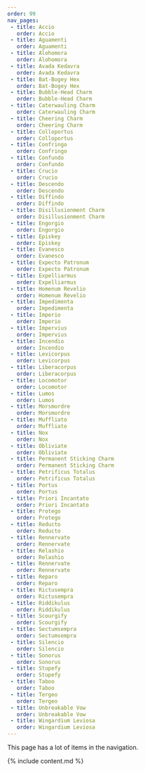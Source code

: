 ```yaml
---
order: 99
nav_pages:
 - title: Accio
   order: Accio
 - title: Aguamenti
   order: Aguamenti
 - title: Alohomora
   order: Alohomora
 - title: Avada Kedavra
   order: Avada Kedavra
 - title: Bat-Bogey Hex
   order: Bat-Bogey Hex
 - title: Bubble-Head Charm
   order: Bubble-Head Charm
 - title: Caterwauling Charm
   order: Caterwauling Charm
 - title: Cheering Charm
   order: Cheering Charm
 - title: Colloportus
   order: Colloportus
 - title: Confringo
   order: Confringo
 - title: Confundo
   order: Confundo
 - title: Crucio
   order: Crucio
 - title: Descendo
   order: Descendo
 - title: Diffindo
   order: Diffindo
 - title: Disillusionment Charm
   order: Disillusionment Charm
 - title: Engorgio
   order: Engorgio
 - title: Episkey
   order: Episkey
 - title: Evanesco
   order: Evanesco
 - title: Expecto Patronum
   order: Expecto Patronum
 - title: Expelliarmus
   order: Expelliarmus
 - title: Homenum Revelio
   order: Homenum Revelio
 - title: Impedimenta
   order: Impedimenta
 - title: Imperio
   order: Imperio
 - title: Impervius
   order: Impervius
 - title: Incendio
   order: Incendio
 - title: Levicorpus
   order: Levicorpus
 - title: Liberacorpus
   order: Liberacorpus
 - title: Locomotor
   order: Locomotor
 - title: Lumos
   order: Lumos
 - title: Morsmordre
   order: Morsmordre
 - title: Muffliato
   order: Muffliato
 - title: Nox
   order: Nox
 - title: Obliviate
   order: Obliviate
 - title: Permanent Sticking Charm
   order: Permanent Sticking Charm
 - title: Petrificus Totalus
   order: Petrificus Totalus
 - title: Portus
   order: Portus
 - title: Priori Incantato
   order: Priori Incantato
 - title: Protego
   order: Protego
 - title: Reducto
   order: Reducto
 - title: Rennervate
   order: Rennervate
 - title: Relashio
   order: Relashio
 - title: Rennervate
   order: Rennervate
 - title: Reparo
   order: Reparo
 - title: Rictusempra
   order: Rictusempra
 - title: Riddikulus
   order: Riddikulus
 - title: Scourgify
   order: Scourgify
 - title: Sectumsempra
   order: Sectumsempra
 - title: Silencio
   order: Silencio
 - title: Sonorus
   order: Sonorus
 - title: Stupefy
   order: Stupefy
 - title: Taboo
   order: Taboo
 - title: Tergeo
   order: Tergeo
 - title: Unbreakable Vow
   order: Unbreakable Vow
 - title: Wingardium Leviosa
   order: Wingardium Leviosa
---
```


This page has a lot of items in the navigation.

{% include content.md %}
